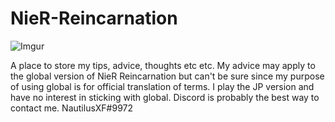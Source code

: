 # NieR-Reincarnation
![Imgur](https://imgur.com/VnKlQcb.png)

A place to store my tips, advice, thoughts etc etc. My advice may apply to the global version of NieR Reincarnation but can't be sure since my purpose of using global is for official translation of terms. I play the JP version and have no interest in sticking with global.
Discord is probably the best way to contact me. NautilusXF#9972
